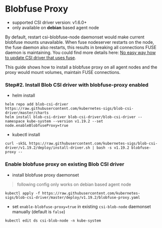 # Blobfuse Proxy
 - supported CSI driver version: v1.6.0+
 - only available on **debian** based agent node

By default, restart csi-blobfuse-node daemonset would make current blobfuse mounts unavailable. When fuse nodeserver restarts on the node, the fuse daemon also restarts, this results in breaking all connections FUSE daemon is maintaining. You could find more details here: [No easy way how to update CSI driver that uses fuse](https://github.com/kubernetes/kubernetes/issues/70013).

This guide shows how to install a blobfuse proxy on all agent nodes and the proxy would mount volumes, maintain FUSE connections.

### Step#2. Install Blob CSI driver with blobfuse-proxy enabled
 - helm install
```console
helm repo add blob-csi-driver https://raw.githubusercontent.com/kubernetes-sigs/blob-csi-driver/master/charts
helm install blob-csi-driver blob-csi-driver/blob-csi-driver --namespace kube-system --version v1.19.2 --set node.enableBlobfuseProxy=true
```

 - kubectl install
```console
curl -skSL https://raw.githubusercontent.com/kubernetes-sigs/blob-csi-driver/v1.19.2/deploy/install-driver.sh | bash -s v1.19.2 blobfuse-proxy --
```

### Enable blobfuse proxy on existing Blob CSI driver
 - install blobfuse proxy daemonset
> following config only works on debian based agent node
```console
kubectl apply -f https://raw.githubusercontent.com/kubernetes-sigs/blob-csi-driver/master/deploy/v1.19.2/blobfuse-proxy.yaml
```
 - set `enable-blobfuse-proxy=true` in existing `csi-blob-node` daemonset manually (default is `false`)
```console
kubectl edit ds csi-blob-node -n kube-system
```

